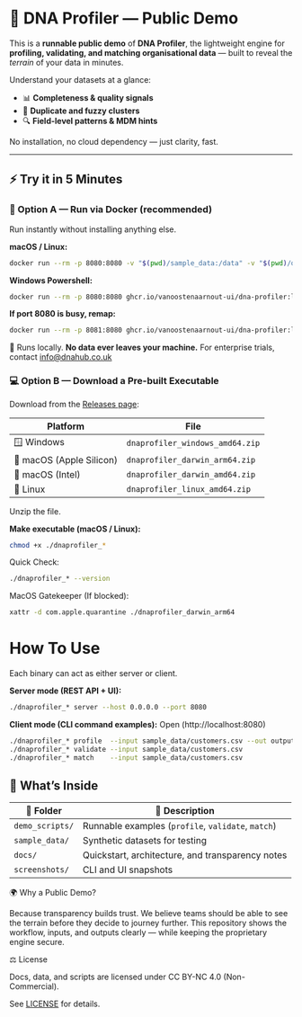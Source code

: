 # 🧬 DNA Profiler — Public Demo

This is a **runnable public demo** of **DNA Profiler**, the lightweight engine for **profiling, validating, and matching organisational data** — built to reveal the *terrain* of your data in minutes.

Understand your datasets at a glance:
- 📊 **Completeness & quality signals**
- 🧩 **Duplicate and fuzzy clusters**
- 🔍 **Field-level patterns & MDM hints**

No installation, no cloud dependency — just clarity, fast.

---

## ⚡ Try it in 5 Minutes

### 🐳 Option A — Run via Docker (recommended)

Run instantly without installing anything else.

**macOS / Linux:**

```bash
docker run --rm -p 8080:8080 -v "$(pwd)/sample_data:/data" -v "$(pwd)/output:/out" ghcr.io/vanoostenaarnout-ui/dna-profiler:latest server --host 0.0.0.0 --port 8080
```
**Windows Powershell:**

```bash
docker run --rm -p 8080:8080 ghcr.io/vanoostenaarnout-ui/dna-profiler:latest server --host 0.0.0.0 --port 8080
```
**If port 8080 is busy, remap:**
```bash
docker run --rm -p 8081:8080 ghcr.io/vanoostenaarnout-ui/dna-profiler:latest --host 0.0.0.0 --port 8080
```

🧭 Runs locally. **No data ever leaves your machine.**
For enterprise trials, contact info@dnahub.co.uk

### 💻 Option B — Download a Pre-built Executable

Download from the [Releases page](https://github.com/dnahub/dna-profiler-demo/releases):

| Platform | File |
|-----------|------|
| 🪟 Windows | `dnaprofiler_windows_amd64.zip` |
| 🍎 macOS (Apple Silicon) | `dnaprofiler_darwin_arm64.zip` |
| 🍎 macOS (Intel) | `dnaprofiler_darwin_amd64.zip` |
| 🐧 Linux | `dnaprofiler_linux_amd64.zip` |

Unzip the file.

**Make executable (macOS / Linux):**

```bash
chmod +x ./dnaprofiler_*
```

Quick Check:
```bash
./dnaprofiler_* --version
```
MacOS Gatekeeper (If blocked):
```bash
xattr -d com.apple.quarantine ./dnaprofiler_darwin_arm64
```

# How To Use 

Each binary can act as either server or client.

**Server mode (REST API + UI):**

```bash
./dnaprofiler_* server --host 0.0.0.0 --port 8080
```
**Client mode (CLI command examples):**
Open (http://localhost:8080)
```bash
./dnaprofiler_* profile  --input sample_data/customers.csv --out output/report.json
./dnaprofiler_* validate --input sample_data/customers.csv
./dnaprofiler_* match    --input sample_data/customers.csv
```


## 📁 What’s Inside

| 📂 Folder | 📘 Description |
|------------|----------------|
| `demo_scripts/` | Runnable examples (`profile`, `validate`, `match`) |
| `sample_data/`  | Synthetic datasets for testing |
| `docs/`         | Quickstart, architecture, and transparency notes |
| `screenshots/`  | CLI and UI snapshots |


🌍 Why a Public Demo?

Because transparency builds trust.
We believe teams should be able to see the terrain before they decide to journey further.
This repository shows the workflow, inputs, and outputs clearly — while keeping the proprietary engine secure.

⚖️ License

Docs, data, and scripts are licensed under CC BY-NC 4.0 (Non-Commercial).

See [LICENSE](./LICENSE) for details.


